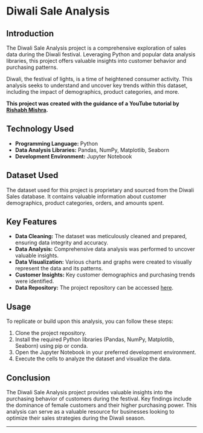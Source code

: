 # Diwali Sale Analysis

## Introduction

The Diwali Sale Analysis project is a comprehensive exploration of sales data during the Diwali festival. Leveraging Python and popular data analysis libraries, this project offers valuable insights into customer behavior and purchasing patterns.

Diwali, the festival of lights, is a time of heightened consumer activity. This analysis seeks to understand and uncover key trends within this dataset, including the impact of demographics, product categories, and more.

**This project was created with the guidance of a YouTube tutorial by [Rishabh Mishra](https://www.youtube.com/watch?v=KgCgpCIOkIs).**


## Technology Used

- **Programming Language:** Python
- **Data Analysis Libraries:** Pandas, NumPy, Matplotlib, Seaborn
- **Development Environment:** Jupyter Notebook

## Dataset Used

The dataset used for this project is proprietary and sourced from the Diwali Sales database. It contains valuable information about customer demographics, product categories, orders, and amounts spent.

## Key Features

- **Data Cleaning:** The dataset was meticulously cleaned and prepared, ensuring data integrity and accuracy.
- **Data Analysis:** Comprehensive data analysis was performed to uncover valuable insights.
- **Data Visualization:** Various charts and graphs were created to visually represent the data and its patterns.
- **Customer Insights:** Key customer demographics and purchasing trends were identified.
- **Data Repository:** The project repository can be accessed [here](https://github.com/ParasharSneha/Diwali-Data-Analysis).

## Usage

To replicate or build upon this analysis, you can follow these steps:

1. Clone the project repository.
2. Install the required Python libraries (Pandas, NumPy, Matplotlib, Seaborn) using pip or conda.
3. Open the Jupyter Notebook in your preferred development environment.
4. Execute the cells to analyze the dataset and visualize the data.

## Conclusion

The Diwali Sale Analysis project provides valuable insights into the purchasing behavior of customers during the festival. Key findings include the dominance of female customers and their higher purchasing power. This analysis can serve as a valuable resource for businesses looking to optimize their sales strategies during the Diwali season.

---
